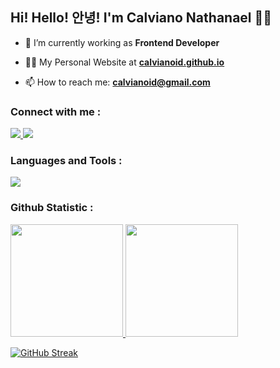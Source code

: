 <!--### Hi there 👋--!>

<!--
**calvianoid/calvianoid** is a ✨ _special_ ✨ repository because its `README.md` (this file) appears on your GitHub profile.

Here are some ideas to get you started:

- 🔭 I’m currently working on ...
- 🌱 I’m currently learning ...
- 👯 I’m looking to collaborate on ...
- 🤔 I’m looking for help with ...
- 💬 Ask me about ...
- 📫 How to reach me: ...
- 😄 Pronouns: ...
- ⚡ Fun fact: ...
-->

<!--[![Typing SVG](https://readme-typing-svg.demolab.com?font=Inter&weight=500&duration=4000&pause=1000&color=58A6FF&vCenter=true&width=435&lines=Hi!+Hello!+안녕!+I'm+Calviano+Nathanael+%F0%9F%91%8B)](https://git.io/typing-svg)-->

## Hi! Hello! 안녕! I'm Calviano Nathanael :wave::grin:

- 🔭 I’m currently working as **Frontend Developer**

- 👨‍💻 My Personal Website at [**calvianoid.github.io**](https://calvianoid.github.io/)

- 📫 How to reach me: **calvianoid@gmail.com**

<h3 align="left">Connect with me :</h3>
<a href="https://www.linkedin.com/in/calviano-nathanael/">
  <img src="https://skillicons.dev/icons?i=linkedin" />
</a>
<a href="https://discordapp.com/users/383043591758675969/">
  <img src="https://skillicons.dev/icons?i=discord" />
</a>

<h3 align="left">Languages and Tools :</h3>
<p align="left">
  <img src="https://skillicons.dev/icons?i=js,ts,react,next,tailwind,nodejs,git" />
</p>

### Github Statistic :
<p align="left">
<a href="https://github.com/calvianoid">
  <img height="180em" src="https://github-readme-stats-eight-theta.vercel.app/api/top-langs/?username=calvianoid&layout=compact&langs_count=8&theme=dracula"/>
  <img height="180em" src="https://github-readme-stats-eight-theta.vercel.app/api?username=calvianoid&show_icons=true&theme=dracula&include_all_commits=true&count_private=true"/>
</a>
</p>

[![GitHub Streak](https://streak-stats.demolab.com?user=calvianoid&theme=dracula)](https://git.io/streak-stats)
